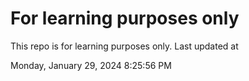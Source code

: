 # For learning purposes only
This repo is for learning purposes only.
Last updated at

Monday, January 29, 2024 8:25:56 PM

